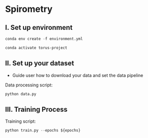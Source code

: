 # Spirometry

## I.  Set up environment

```python
conda env create -f environment.yml

```

```sh
conda activate torus-project 
```

## II.  Set up your dataset
- Guide user how to download your data and set the data pipeline 

Data processing script:
```python
python data.py
```

## III. Training Process

Training script:

```python
python train.py --epochs ${epochs}
```